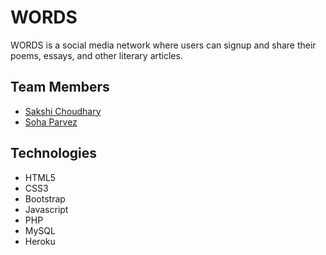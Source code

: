 # WORDS
WORDS is a social media network where users can signup and share their poems, essays, and other literary articles.
## Team Members
* [Sakshi Choudhary](https://www.linkedin.com/in/sakshichoudhary7/) 
* [Soha Parvez](http://sohaparvez.me/)
## Technologies
- HTML5
- CSS3
- Bootstrap
- Javascript
- PHP
- MySQL
- Heroku
